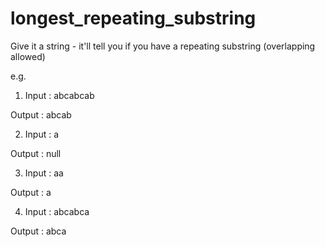 # longest_repeating_substring

Give it a string - it'll tell you if you have a repeating substring (overlapping allowed)

e.g.
1) Input : abcabcab

  Output : abcab

2) Input : a

  Output : null

3) Input : aa

  Output : a

4) Input : abcabca

  Output : abca
